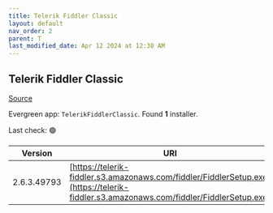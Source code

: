 ```yaml
---
title: Telerik Fiddler Classic
layout: default
nav_order: 2
parent: T
last_modified_date: Apr 12 2024 at 12:30 AM
---
```


## Telerik Fiddler Classic

[Source](https://www.telerik.com/fiddler/fiddler-classic)

Evergreen app: `TelerikFiddlerClassic`. Found **1** installer.

Last check: 🟢

| Version     | URI                                                                                                                                    |
| ----------- | -------------------------------------------------------------------------------------------------------------------------------------- |
| 2.6.3.49793 | [https://telerik-fiddler.s3.amazonaws.com/fiddler/FiddlerSetup.exe](https://telerik-fiddler.s3.amazonaws.com/fiddler/FiddlerSetup.exe) |
